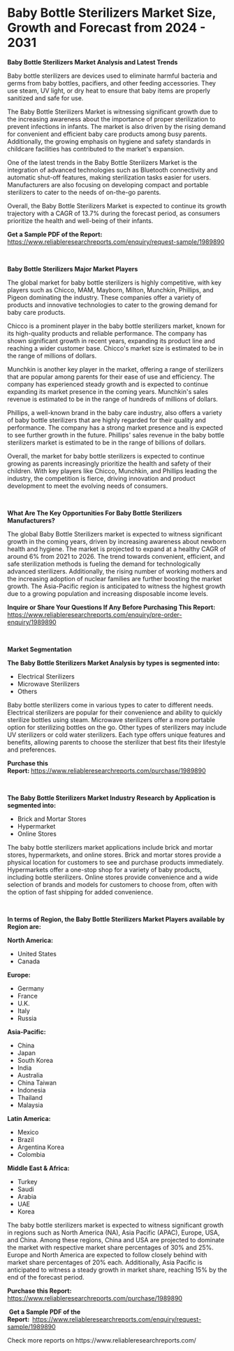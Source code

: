 <p><h1>Baby Bottle Sterilizers Market Size, Growth and Forecast from 2024 - 2031</h1></p><p><strong>Baby Bottle Sterilizers Market Analysis and Latest Trends</strong></p>
<p><p>Baby bottle sterilizers are devices used to eliminate harmful bacteria and germs from baby bottles, pacifiers, and other feeding accessories. They use steam, UV light, or dry heat to ensure that baby items are properly sanitized and safe for use.</p><p>The Baby Bottle Sterilizers Market is witnessing significant growth due to the increasing awareness about the importance of proper sterilization to prevent infections in infants. The market is also driven by the rising demand for convenient and efficient baby care products among busy parents. Additionally, the growing emphasis on hygiene and safety standards in childcare facilities has contributed to the market's expansion.</p><p>One of the latest trends in the Baby Bottle Sterilizers Market is the integration of advanced technologies such as Bluetooth connectivity and automatic shut-off features, making sterilization tasks easier for users. Manufacturers are also focusing on developing compact and portable sterilizers to cater to the needs of on-the-go parents.</p><p>Overall, the Baby Bottle Sterilizers Market is expected to continue its growth trajectory with a CAGR of 13.7% during the forecast period, as consumers prioritize the health and well-being of their infants.</p></p>
<p><strong>Get a Sample PDF of the Report:&nbsp;</strong> <a href="https://www.reliableresearchreports.com/enquiry/request-sample/1989890">https://www.reliableresearchreports.com/enquiry/request-sample/1989890</a></p>
<p>&nbsp;</p>
<p><strong>Baby Bottle Sterilizers Major Market Players</strong></p>
<p><p>The global market for baby bottle sterilizers is highly competitive, with key players such as Chicco, MAM, Mayborn, Milton, Munchkin, Phillips, and Pigeon dominating the industry. These companies offer a variety of products and innovative technologies to cater to the growing demand for baby care products.</p><p>Chicco is a prominent player in the baby bottle sterilizers market, known for its high-quality products and reliable performance. The company has shown significant growth in recent years, expanding its product line and reaching a wider customer base. Chicco's market size is estimated to be in the range of millions of dollars.</p><p>Munchkin is another key player in the market, offering a range of sterilizers that are popular among parents for their ease of use and efficiency. The company has experienced steady growth and is expected to continue expanding its market presence in the coming years. Munchkin's sales revenue is estimated to be in the range of hundreds of millions of dollars.</p><p>Phillips, a well-known brand in the baby care industry, also offers a variety of baby bottle sterilizers that are highly regarded for their quality and performance. The company has a strong market presence and is expected to see further growth in the future. Phillips' sales revenue in the baby bottle sterilizers market is estimated to be in the range of billions of dollars.</p><p>Overall, the market for baby bottle sterilizers is expected to continue growing as parents increasingly prioritize the health and safety of their children. With key players like Chicco, Munchkin, and Phillips leading the industry, the competition is fierce, driving innovation and product development to meet the evolving needs of consumers.</p></p>
<p>&nbsp;</p>
<p><strong>What Are The Key Opportunities For Baby Bottle Sterilizers Manufacturers?</strong></p>
<p><p>The global Baby Bottle Sterilizers market is expected to witness significant growth in the coming years, driven by increasing awareness about newborn health and hygiene. The market is projected to expand at a healthy CAGR of around 6% from 2021 to 2026. The trend towards convenient, efficient, and safe sterilization methods is fueling the demand for technologically advanced sterilizers. Additionally, the rising number of working mothers and the increasing adoption of nuclear families are further boosting the market growth. The Asia-Pacific region is anticipated to witness the highest growth due to a growing population and increasing disposable income levels.</p></p>
<p><strong>Inquire or Share Your Questions If Any Before Purchasing This Report:</strong> <a href="https://www.reliableresearchreports.com/enquiry/pre-order-enquiry/1989890">https://www.reliableresearchreports.com/enquiry/pre-order-enquiry/1989890</a></p>
<p>&nbsp;</p>
<p><strong>Market Segmentation</strong></p>
<p><strong>The Baby Bottle Sterilizers Market Analysis by types is segmented into:</strong></p>
<p><ul><li>Electrical Sterilizers</li><li>Microwave Sterilizers</li><li>Others</li></ul></p>
<p><p>Baby bottle sterilizers come in various types to cater to different needs. Electrical sterilizers are popular for their convenience and ability to quickly sterilize bottles using steam. Microwave sterilizers offer a more portable option for sterilizing bottles on the go. Other types of sterilizers may include UV sterilizers or cold water sterilizers. Each type offers unique features and benefits, allowing parents to choose the sterilizer that best fits their lifestyle and preferences.</p></p>
<p><strong>Purchase this Report:&nbsp;</strong><a href="https://www.reliableresearchreports.com/purchase/1989890">https://www.reliableresearchreports.com/purchase/1989890</a></p>
<p>&nbsp;</p>
<p><strong>The Baby Bottle Sterilizers Market Industry Research by Application is segmented into:</strong></p>
<p><ul><li>Brick and Mortar Stores</li><li>Hypermarket</li><li>Online Stores</li></ul></p>
<p><p>The baby bottle sterilizers market applications include brick and mortar stores, hypermarkets, and online stores. Brick and mortar stores provide a physical location for customers to see and purchase products immediately. Hypermarkets offer a one-stop shop for a variety of baby products, including bottle sterilizers. Online stores provide convenience and a wide selection of brands and models for customers to choose from, often with the option of fast shipping for added convenience.</p></p>
<p>&nbsp;</p>
<p><strong>In terms of Region, the Baby Bottle Sterilizers Market Players available by Region are:</strong></p>
<p>
    <p> <strong> North America: </strong>
        <ul>
            <li>United States</li>
            <li>Canada</li>
        </ul>
        </p> 
    <p> <strong> Europe: </strong>
        <ul>
            <li>Germany</li>
            <li>France</li>
            <li>U.K.</li>
            <li>Italy</li>
            <li>Russia</li>
        </ul>
        </p> 
    <p> <strong> Asia-Pacific: </strong>
        <ul>
            <li>China</li>
            <li>Japan</li>
            <li>South Korea</li>
            <li>India</li>
            <li>Australia</li>
            <li>China Taiwan</li>
            <li>Indonesia</li>
            <li>Thailand</li>
            <li>Malaysia</li>
        </ul>
        </p> 
    <p> <strong> Latin America: </strong>
        <ul>
            <li>Mexico</li>
            <li>Brazil</li>
            <li>Argentina Korea</li>
            <li>Colombia</li>
        </ul>
        </p> 
    <p> <strong> Middle East & Africa: </strong>
        <ul>
            <li>Turkey</li>
            <li>Saudi</li>
            <li>Arabia</li>
            <li>UAE</li>
            <li>Korea</li>
        </ul>
    </p>
    </p>
<p><p>The baby bottle sterilizers market is expected to witness significant growth in regions such as North America (NA), Asia Pacific (APAC), Europe, USA, and China. Among these regions, China and USA are projected to dominate the market with respective market share percentages of 30% and 25%. Europe and North America are expected to follow closely behind with market share percentages of 20% each. Additionally, Asia Pacific is anticipated to witness a steady growth in market share, reaching 15% by the end of the forecast period.</p></p>
<p><strong>Purchase this Report: </strong><a href="https://www.reliableresearchreports.com/purchase/1989890">https://www.reliableresearchreports.com/purchase/1989890</a></p>
<p>&nbsp;<strong>Get a Sample PDF of the Report:&nbsp;&nbsp;</strong><a href="https://www.reliableresearchreports.com/enquiry/request-sample/1989890">https://www.reliableresearchreports.com/enquiry/request-sample/1989890</a></p>
<p><strong></strong></p>
<p>Check more reports on https://www.reliableresearchreports.com/</p>